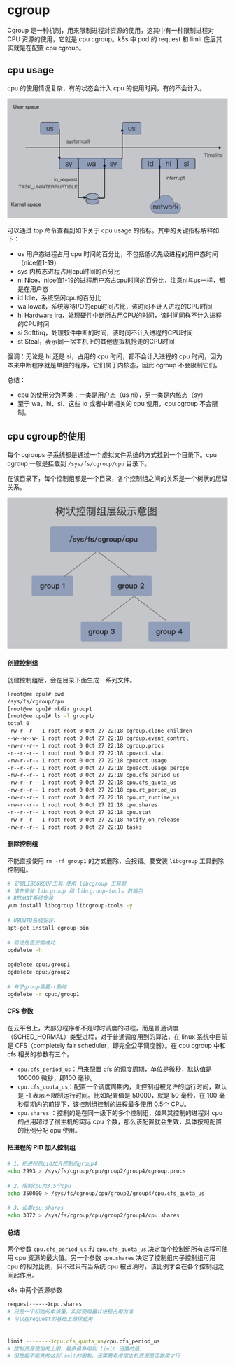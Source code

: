 # cgroup

Cgroup 是一种机制，用来限制进程对资源的使用，这其中有一种限制进程对 CPU 资源的使用，它就是 cpu cgroup。k8s 中 pod 的 request 和 limit 底层其实就是在配置 cpu cgroup。



## cpu usage

cpu 的使用情况复杂，有的状态会计入 cpu 的使用时间，有的不会计入。

<img src="cpu_usage.png" style="zoom:50%;" />

可以通过 top 命令查看到如下关于 cpu usage 的指标。其中的关键指标解释如下：

- us  用户态进程占用 cpu 时间的百分比，不包括低优先级进程的用户态时间（nice值1-19）
- sys 内核态进程占用cpu时间的百分比
- ni Nice，nice值1-19的进程用户态占cpu时间的百分比，注意ni与us一样，都是在用户态
- id Idle，系统空闲cpu的百分比
- wa Iowait，系统等待I/O的cpu时间占比，该时间不计入进程的CPU时间
- hi Hardware irq，处理硬件中断所占用CPU的时间，该时间同样不计入进程的CPU时间
- si Softtirq，处理软件中断的时间，该时间不计入进程的CPU时间
- st Steal，表示同一宿主机上的其他虚拟机抢走的CPU时间



强调：无论是 hi 还是 si，占用的 cpu 时间，都不会计入进程的 cpu 时间，因为本来中断程序就是单独的程序，它们属于内核态，因此 cgroup 不会限制它们。

总结：

- cpu 的使用分为两类：一类是用户态（us ni），另一类是内核态（sy）
- 至于 wa、hi、si、这些 io 或者中断相关的 cpu 使用，cpu cgroup 不会限制。



## cpu cgroup的使用

每个 cgroups 子系统都是通过一个虚拟文件系统的方式挂到一个目录下。cpu cgroup 一般是挂载到 `/sys/fs/cgroup/cpu` 目录下。

在该目录下，每个控制组都是一个目录，各个控制组之间的关系是一个树状的层级关系。

<img src="cpu_cgroup.png" style="zoom:50%;" />

####  创建控制组

创建控制组后，会在目录下面生成一系列文件。

~~~bash
[root@me cpu]# pwd
/sys/fs/cgroup/cpu
[root@me cpu]# mkdir group1
[root@me cpu]# ls -l group1/
total 0
-rw-r--r-- 1 root root 0 Oct 27 22:18 cgroup.clone_children
--w--w--w- 1 root root 0 Oct 27 22:18 cgroup.event_control
-rw-r--r-- 1 root root 0 Oct 27 22:18 cgroup.procs
-r--r--r-- 1 root root 0 Oct 27 22:18 cpuacct.stat
-rw-r--r-- 1 root root 0 Oct 27 22:18 cpuacct.usage
-r--r--r-- 1 root root 0 Oct 27 22:18 cpuacct.usage_percpu
-rw-r--r-- 1 root root 0 Oct 27 22:18 cpu.cfs_period_us
-rw-r--r-- 1 root root 0 Oct 27 22:18 cpu.cfs_quota_us
-rw-r--r-- 1 root root 0 Oct 27 22:18 cpu.rt_period_us
-rw-r--r-- 1 root root 0 Oct 27 22:18 cpu.rt_runtime_us
-rw-r--r-- 1 root root 0 Oct 27 22:18 cpu.shares
-r--r--r-- 1 root root 0 Oct 27 22:18 cpu.stat
-rw-r--r-- 1 root root 0 Oct 27 22:18 notify_on_release
-rw-r--r-- 1 root root 0 Oct 27 22:18 tasks
~~~

#### 删除控制组

不能直接使用 `rm -rf group1` 的方式删除，会报错。要安装 `libcgroup` 工具删除控制组。

~~~bash
# 安装LIBCGROUP工具:使用 libcgroup 工具前
# 请先安装 libcgroup 和 libcgroup-tools 数据包
# REDHAT系统安装
yum install libcgroup libcgroup-tools -y
 
# UBUNTU系统安装:
apt-get install cgroup-bin
 
# 验证是否安装成功
cgdelete -h

cgdelete cpu:/group1
cgdelete cpu:/group2
 
# 有子group需要-r删除
cgdelete -r cpu:/group1
~~~



#### CFS 参数

在云平台上，大部分程序都不是时时调度的进程，而是普通调度（SCHED_HORMAL）类型进程，对于普通调度用到的算法，在 linux 系统中目前是 CFS（completely fair scheduler，即完全公平调度器）。在 cpu cgroup 中和 cfs 相关的参数有三个。

- `cpu.cfs_period_us`：用来配置 cfs 的调度周期，单位是微秒，默认值是 100000 微秒，即100 毫秒。
- `cpu.cfs_quota_us`：配置一个调度周期内，此控制组被允许的运行时间，默认是 -1 表示不限制运行时间。比如配置值是 50000，就是 50 毫秒，在 100 毫秒周期内的前提下，该控制组控制的进程最多使用 0.5个 CPU。
- `cpu.shares` ：控制的是在同一级下的多个控制组，如果其控制的进程对 cpu 的占用超过了宿主机的实际 cpu 个数，那么该配置就会生效，具体按照配置的比例分配 cpu 使用。





#### 把进程的 PID 加入控制组

~~~bash
# 1、把进程的pid加入控制组group4
echo 2993 > /sys/fs/cgroup/cpu/group2/group4/cgroup.procs
 
# 2、限制cpu为3.5个cpu
echo 350000 > /sys/fs/cgroup/cpu/group2/group4/cpu.cfs_quota_us
 
# 3、设置cpu.shares
echo 3072 > /sys/fs/cgroup/cpu/group2/group4/cpu.shares
~~~



#### 总结

两个参数 `cpu.cfs_period_us` 和 `cpu.cfs_quota_us` 决定每个控制组所有进程可使用 cpu 资源的最大值。另一个参数 `cpu.shares` 决定了控制组内子控制组可用 cpu 的相对比例，只不过只有当系统 cpu 被占满时，该比例才会在各个控制组之间起作用。

k8s 中两个资源参数

~~~bash
request------》cpu.shares
# 只是一个初始的申请量，实际使用量以进程占用为准
# 可以在request的基础上继续超用


limit --------》cpu.cfs_quota_us/cpu.cfs_period_us
# 控制资源使用的上限，最多最多用到 limit 设置的值，
# 但是能不能真的达到limit的限制，还需要考虑宿主机资源是否够用才行
~~~



